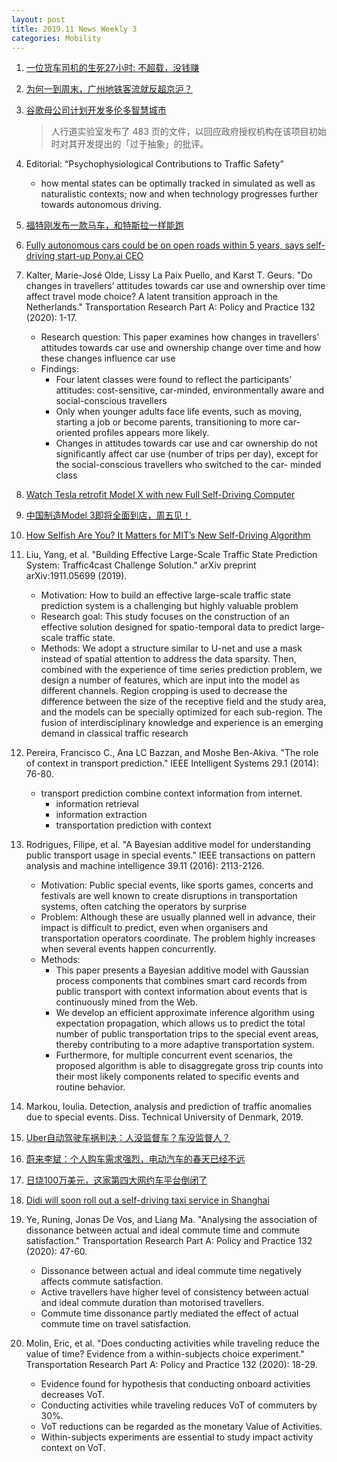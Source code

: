 ```yaml
---
layout: post
title: 2019.11 News Weekly 3
categories: Mobility
---
```


1. [一位货车司机的生死27小时: 不超载，没钱赚](https://www.huxiu.com/article/326616.html)

2. [为何一到周末，广州地铁客流就反超京沪？](https://www.huxiu.com/article/326635.html)

3. [谷歌母公司计划开发多伦多智慧城市](https://www.jiqizhixin.com/dailies/7329f31c-d5f5-449e-8610-50ce7061f82e)

    > 人行道实验室发布了 483 页的文件，以回应政府授权机构在该项目初始时对其开发提出的「过于抽象」的批评。

4. Editorial: “Psychophysiological Contributions to Traffic Safety”

    - how mental states can be optimally tracked in simulated as well as naturalistic contexts; now and when technology progresses further towards autonomous driving.

5. [福特刚发布一款马车，和特斯拉一样能跑](https://www.huxiu.com/article/326696.html)

6. [Fully autonomous cars could be on open roads within 5 years, says self-driving start-up Pony.ai CEO](https://www.cnbc.com/2019/11/18/fully-autonomous-cars-could-be-on-roads-in-5-years-says-ponyai-ceo.html)

7. Kalter, Marie-José Olde, Lissy La Paix Puello, and Karst T. Geurs. "Do changes in travellers’ attitudes towards car use and ownership over time affect travel mode choice? A latent transition approach in the Netherlands." Transportation Research Part A: Policy and Practice 132 (2020): 1-17.

    - Research question: This paper examines how changes in travellers’ attitudes towards car use and ownership change over time and how these changes influence car use
    - Findings:
        - Four latent classes were found to reflect the participants’ attitudes: cost-sensitive, car-minded, environmentally aware and social-conscious travellers
        - Only when younger adults face life events, such as moving, starting a job or become parents, transitioning to more car-oriented profiles appears more likely. 
        - Changes in attitudes towards car use and car ownership do not significantly affect car use (number of trips per day), except for the social-conscious travellers who switched to the car- minded class

8. [Watch Tesla retrofit Model X with new Full Self-Driving Computer](https://electrek.co/2019/11/19/tesla-retrofit-model-x-full-self-driving-computer-video/)

9. [中国制造Model 3即将全面到店，周五见！](https://weibo.com/ttarticle/p/show?id=2309404440407147675756#_0)

10. [How Selfish Are You? It Matters for MIT’s New Self-Driving Algorithm](https://singularityhub.com/2019/11/19/how-selfish-are-you-it-matters-for-mits-new-self-driving-algorithm/)

11. Liu, Yang, et al. "Building Effective Large-Scale Traffic State Prediction System: Traffic4cast Challenge Solution." arXiv preprint arXiv:1911.05699 (2019).

    - Motivation: How to build an effective large-scale traffic state prediction system is a challenging but highly valuable problem
    - Research goal: This study focuses on the construction of an effective solution designed for spatio-temporal data to predict large- scale traffic state.
    - Methods: We adopt a structure similar to U-net and use a mask instead of spatial attention to address the data sparsity. Then, combined with the experience of time series prediction problem, we design a number of features, which are input into the model as different channels. Region cropping is used to decrease the difference between the size of the receptive field and the study area, and the models can be specially optimized for each sub-region. The fusion of interdisciplinary knowledge and experience is an emerging demand in classical traffic research

12. Pereira, Francisco C., Ana LC Bazzan, and Moshe Ben-Akiva. "The role of context in transport prediction." IEEE Intelligent Systems 29.1 (2014): 76-80.

    - transport prediction combine context information from internet. 
        - information retrieval
        - information extraction
        - transportation prediction with context 

13. Rodrigues, Filipe, et al. "A Bayesian additive model for understanding public transport usage in special events." IEEE transactions on pattern analysis and machine intelligence 39.11 (2016): 2113-2126.

    - Motivation: Public special events, like sports games, concerts and festivals are well known to create disruptions in transportation systems, often catching the operators by surprise
    - Problem: Although these are usually planned well in advance, their impact is difficult to predict, even when organisers and transportation operators coordinate. The problem highly increases when several events happen concurrently.
    - Methods:
        - This paper presents a Bayesian additive model with Gaussian process components that combines smart card records from public transport with context information about events that is continuously mined from the Web.
        - We develop an efficient approximate inference algorithm using expectation propagation, which allows us to predict the total number of public transportation trips to the special event areas, thereby contributing to a more adaptive transportation system.
        - Furthermore, for multiple concurrent event scenarios, the proposed algorithm is able to disaggregate gross trip counts into their most likely components related to specific events and routine behavior.

14. Markou, Ioulia. Detection, analysis and prediction of traffic anomalies due to special events. Diss. Technical University of Denmark, 2019.

15. [Uber自动驾驶车祸判决：人没监督车？车没监督人？](https://www.huxiu.com/article/327121.html)

16. [蔚来李斌：个人购车需求强烈，电动汽车的春天已经不远](https://36kr.com/p/5268075)

17. [日烧100万美元，这家第四大网约车平台倒闭了](https://36kr.com/p/5268192)

18. [Didi will soon roll out a self-driving taxi service in Shanghai](https://www.scmp.com/tech/article/3038595/didi-will-soon-roll-out-self-driving-taxi-service-shanghai)

19. Ye, Runing, Jonas De Vos, and Liang Ma. "Analysing the association of dissonance between actual and ideal commute time and commute satisfaction." Transportation Research Part A: Policy and Practice 132 (2020): 47-60.

    - Dissonance between actual and ideal commute time negatively affects commute satisfaction.
    - Active travellers have higher level of consistency between actual and ideal commute duration than motorised travellers.
    - Commute time dissonance partly mediated the effect of actual commute time on travel satisfaction.

20. Molin, Eric, et al. "Does conducting activities while traveling reduce the value of time? Evidence from a within-subjects choice experiment." Transportation Research Part A: Policy and Practice 132 (2020): 18-29.

    - Evidence found for hypothesis that conducting onboard activities decreases VoT.
    - Conducting activities while traveling reduces VoT of commuters by 30%.
    - VoT reductions can be regarded as the monetary Value of Activities.
    - Within-subjects experiments are essential to study impact activity context on VoT.